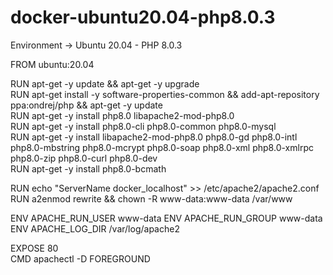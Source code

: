 # docker-ubuntu20.04-php8.0.3
Environment -> Ubuntu 20.04 - PHP 8.0.3


FROM ubuntu:20.04

RUN apt-get -y update && apt-get -y upgrade \
RUN apt-get install -y software-properties-common && add-apt-repository ppa:ondrej/php && apt-get -y update \
RUN apt-get -y install php8.0 libapache2-mod-php8.0 \
RUN apt-get -y install php8.0-cli php8.0-common php8.0-mysql \
RUN apt-get -y install libapache2-mod-php8.0 php8.0-gd php8.0-intl php8.0-mbstring php8.0-mcrypt php8.0-soap php8.0-xml php8.0-xmlrpc php8.0-zip php8.0-curl php8.0-dev \
RUN apt-get -y install php8.0-bcmath 

RUN echo "ServerName docker_localhost" >> /etc/apache2/apache2.conf \
RUN a2enmod rewrite && chown -R www-data:www-data /var/www 

ENV APACHE_RUN_USER www-data ENV APACHE_RUN_GROUP www-data ENV APACHE_LOG_DIR /var/log/apache2 

EXPOSE 80 \
CMD apachectl -D FOREGROUND
